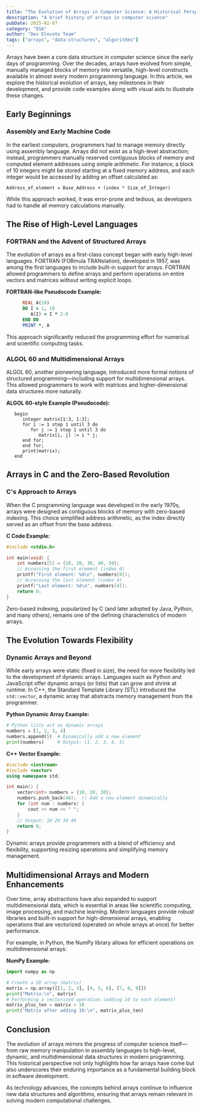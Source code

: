```yaml
---
title: "The Evolution of Arrays in Computer Science: A Historical Perspective"
description: "A brief history of arrays in computer science"
pubDate: 2025-02-07
category: "DSA"
author: "Dev Elevate Team"
tags: ["arrays", "data-structures", "algorithms"]
---
```




Arrays have been a core data structure in computer science since the early days of programming. Over the decades, arrays have evolved from simple, manually managed blocks of memory into versatile, high-level constructs available in almost every modern programming language. In this article, we explore the historical evolution of arrays, key milestones in their development, and provide code examples along with visual aids to illustrate these changes.



## Early Beginnings

### Assembly and Early Machine Code

In the earliest computers, programmers had to manage memory directly using assembly language. Arrays did not exist as a high-level abstraction; instead, programmers manually reserved contiguous blocks of memory and computed element addresses using simple arithmetic. For instance, a block of 10 integers might be stored starting at a fixed memory address, and each integer would be accessed by adding an offset calculated as:

```plaintext
Address_of_element = Base_Address + (index * Size_of_Integer)
```

While this approach worked, it was error-prone and tedious, as developers had to handle all memory calculations manually.

## The Rise of High-Level Languages

### FORTRAN and the Advent of Structured Arrays

The evolution of arrays as a first-class concept began with early high-level languages. FORTRAN (FORmula TRANslation), developed in 1957, was among the first languages to include built-in support for arrays. FORTRAN allowed programmers to define arrays and perform operations on entire vectors and matrices without writing explicit loops.

**FORTRAN-like Pseudocode Example:**

```fortran
      REAL A(10)
      DO I = 1, 10
         A(I) = I * 2.0
      END DO
      PRINT *, A
```

This approach significantly reduced the programming effort for numerical and scientific computing tasks.

### ALGOL 60 and Multidimensional Arrays

ALGOL 60, another pioneering language, introduced more formal notions of structured programming—including support for multidimensional arrays. This allowed programmers to work with matrices and higher-dimensional data structures more naturally.

**ALGOL 60-style Example (Pseudocode):**

```algol
   begin
      integer matrix[1:3, 1:3];
      for i := 1 step 1 until 3 do
         for j := 1 step 1 until 3 do
            matrix[i, j] := i * j;
      end for;
      end for;
      print(matrix);
   end
```

## Arrays in C and the Zero-Based Revolution

### C's Approach to Arrays

When the C programming language was developed in the early 1970s, arrays were designed as contiguous blocks of memory with zero-based indexing. This choice simplified address arithmetic, as the index directly served as an offset from the base address.

**C Code Example:**

```c
#include <stdio.h>

int main(void) {
    int numbers[5] = {10, 20, 30, 40, 50};
    // Accessing the first element (index 0)
    printf("First element: %d\n", numbers[0]);
    // Accessing the last element (index 4)
    printf("Last element: %d\n", numbers[4]);
    return 0;
}
```

Zero-based indexing, popularized by C (and later adopted by Java, Python, and many others), remains one of the defining characteristics of modern arrays.

## The Evolution Towards Flexibility

### Dynamic Arrays and Beyond

While early arrays were static (fixed in size), the need for more flexibility led to the development of dynamic arrays. Languages such as Python and JavaScript offer dynamic arrays (or lists) that can grow and shrink at runtime. In C++, the Standard Template Library (STL) introduced the `std::vector`, a dynamic array that abstracts memory management from the programmer.

**Python Dynamic Array Example:**

```python
# Python lists act as dynamic arrays
numbers = [1, 2, 3, 4]
numbers.append(5)  # Dynamically add a new element
print(numbers)     # Output: [1, 2, 3, 4, 5]
```

**C++ Vector Example:**

```cpp
#include <iostream>
#include <vector>
using namespace std;

int main() {
    vector<int> numbers = {10, 20, 30};
    numbers.push_back(40);  // Add a new element dynamically
    for (int num : numbers) {
        cout << num << " ";
    }
    // Output: 10 20 30 40
    return 0;
}
```

Dynamic arrays provide programmers with a blend of efficiency and flexibility, supporting resizing operations and simplifying memory management.

## Multidimensional Arrays and Modern Enhancements

Over time, array abstractions have also expanded to support multidimensional data, which is essential in areas like scientific computing, image processing, and machine learning. Modern languages provide robust libraries and built-in support for high-dimensional arrays, enabling operations that are vectorized (operated on whole arrays at once) for better performance.

For example, in Python, the NumPy library allows for efficient operations on multidimensional arrays:

**NumPy Example:**

```python
import numpy as np

# Create a 2D array (matrix)
matrix = np.array([[1, 2, 3], [4, 5, 6], [7, 8, 9]])
print("Matrix:\n", matrix)
# Performing a vectorized operation (adding 10 to each element)
matrix_plus_ten = matrix + 10
print("Matrix after adding 10:\n", matrix_plus_ten)
```

## Conclusion

The evolution of arrays mirrors the progress of computer science itself—from raw memory manipulation in assembly languages to high-level, dynamic, and multidimensional data structures in modern programming. This historical perspective not only highlights how far arrays have come but also underscores their enduring importance as a fundamental building block in software development.



As technology advances, the concepts behind arrays continue to influence new data structures and algorithms, ensuring that arrays remain relevant in solving modern computational challenges.

